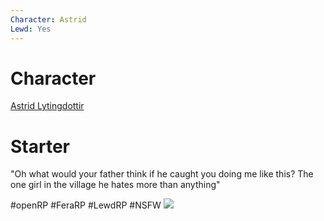 ```yaml
---
Character: Astrid
Lewd: Yes
---
```

# Character
[Astrid Lytingdottir](People/0.%20Characters/Character%20Profiles/To%20Edit/Astrid%20Lytingdottir.md)

# Starter
"Oh what would your father think if he caught you doing me like this? The one girl in the village he hates more than anything"

#openRP #FeraRP #LewdRP #NSFW
![](D10_LVzWsAABP6w.jpg)